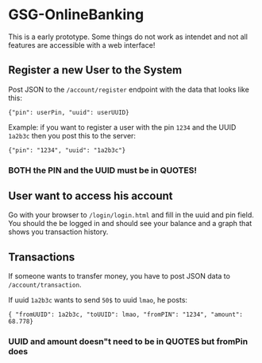 # GSG-OnlineBanking

This is a early prototype. Some things do not work as intendet and not all features are accessible with a web interface!

## Register a new User to the System

Post JSON to the `/account/register` endpoint with the data that looks like this:

`{"pin": userPin, "uuid": userUUID}`

Example: if you want to register a user with the pin `1234` and the UUID `1a2b3c` then you post this to the server: 

`{"pin": "1234", "uuid": "1a2b3c"}`

### BOTH the PIN and the UUID must be in QUOTES!

## User want to access his account

Go with your browser to `/login/login.html` and fill in the uuid and pin field. You should the be logged in and should see your balance and a graph that shows you transaction history.

## Transactions

If someone wants to transfer money, you have to post JSON data to `/account/transaction`.

If uuid `1a2b3c` wants to send `50$` to uuid `lmao`, he posts:

`{ "fromUUID": 1a2b3c, "toUUID": lmao, "fromPIN": "1234", "amount": 68.778}`

### UUID and amount doesn"t need to be in QUOTES but fromPin does